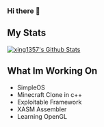 ### Hi there 👋

## My Stats

[![xing1357's Github Stats](https://github-readme-stats.vercel.app/api?username=xing1357&show_icons=true&theme=slateorange
)](https://github.com/anuraghazra/github-readme-stats) 

## What Im Working On
- SimpleOS
- Minecraft Clone in c++
- Exploitable Framework
- XASM Assembler
- Learning OpenGL


